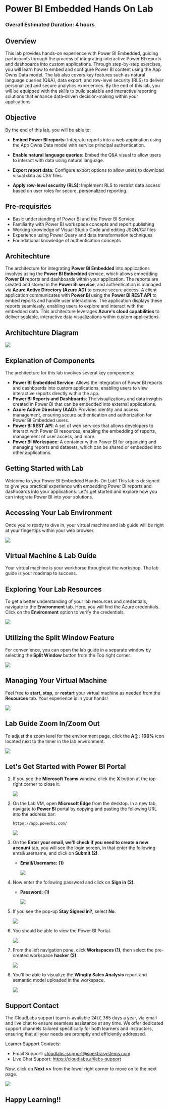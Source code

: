 # Power BI Embedded Hands On Lab

### Overall Estimated Duration: 4 hours

## Overview

This lab provides hands-on experience with Power BI Embedded, guiding participants through the process of integrating interactive Power BI reports and dashboards into custom applications. Through step-by-step exercises, you will learn how to embed and configure Power BI content using the App Owns Data model. The lab also covers key features such as natural language queries (Q&A), data export, and row-level security (RLS) to deliver personalized and secure analytics experiences. By the end of this lab, you will be equipped with the skills to build scalable and interactive reporting solutions that enhance data-driven decision-making within your applications.

## Objective

By the end of this lab, you will be able to:

- **Embed Power BI reports:** Integrate reports into a web application using the App Owns Data model with service principal authentication.

- **Enable natural language queries:** Embed the Q&A visual to allow users to interact with data using natural language.

- **Export report data:** Configure export options to allow users to download visual data as CSV files.

- **Apply row-level security (RLS):** Implement RLS to restrict data access based on user roles for secure, personalized reporting.

## Pre-requisites

- Basic understanding of Power BI and the Power BI Service
- Familiarity with Power BI workspace concepts and report publishing
- Working knowledge of Visual Studio Code and editing JSON/C# files
- Experience using Power Query and data transformation techniques
- Foundational knowledge of authentication concepts

## Architechture

The architecture for integrating **Power BI Embedded** into applications involves using the **Power BI Embedded** service, which allows embedding **Power BI** reports and dashboards within your application. The reports are created and stored in the **Power BI service**, and authentication is managed via **Azure Active Directory (Azure AD)** to ensure secure access. A client application communicates with **Power BI** using the **Power BI REST API** to embed reports and handle user interactions. The application displays these reports seamlessly, enabling users to explore and interact with the embedded data. This architecture leverages **Azure's cloud capabilities** to deliver scalable, interactive data visualizations within custom applications.

## Architechture Diagram

![](./media2/arch.png)

## Explanation of Components

The architecture for this lab involves several key components:

- **Power BI Embedded Service**: Allows the integration of Power BI reports and dashboards into custom applications, enabling users to view interactive reports directly within the app.
- **Power BI Reports and Dashboards**: The visualizations and data insights created in Power BI that can be embedded into external applications.
- **Azure Active Directory (AAD)**: Provides identity and access management, ensuring secure authentication and authorization for Power BI Embedded users.
- **Power BI REST API**: A set of web services that allows developers to interact with Power BI resources, enabling the embedding of reports, management of user access, and more.
- **Power BI Workspace**: A container within Power BI for organizing and managing reports and datasets, which can be shared or embedded into other applications.


## Getting Started with Lab

Welcome to your Power BI Embedded Hands-On Lab! This lab is designed to give you practical experience with embedding Power BI reports and dashboards into your applications. Let's get started and explore how you can integrate Power BI into your solutions.

## Accessing Your Lab Environment
 
Once you're ready to dive in, your virtual machine and lab guide will be right at your fingertips within your web browser.

   ![](./media2/access2.png)
 
## Virtual Machine & Lab Guide

Your virtual machine is your workhorse throughout the workshop. The lab guide is your roadmap to success.

## Exploring Your Lab Resources
 
To get a better understanding of your lab resources and credentials, navigate to the **Environment** tab. Here, you will find the Azure credentials. Click on the **Environment** option to verify the credentials.
 
   ![](./media2/env.png)

## Utilizing the Split Window Feature
 
For convenience, you can open the lab guide in a separate window by selecting the **Split Window** button from the Top right corner.
 
   ![](./media2/split2.png)

## Managing Your Virtual Machine
 
Feel free to **start, stop**, or **restart** your virtual machine as needed from the **Resources** tab. Your experience is in your hands!

   ![](./media2/res.png)

## Lab Guide Zoom In/Zoom Out
 
To adjust the zoom level for the environment page, click the **A↕ : 100%** icon located next to the timer in the lab environment.

   ![](./media2/zoom2.png)

## Let's Get Started with Power BI Portal

1. If you see the **Microsoft Teams** window, click the **X** button at the top-right corner to close it.

    ![](./media2/1/teams.png)

1. On the Lab VM, open **Microsoft Edge** from the desktop. In a new tab, navigate to **Power Bi** portal by copying and pasting the following URL into the address bar:

   ```
   https://app.powerbi.com/
   ```

    ![](./media2/edge.png)

2. On the **Enter your email, we'll check if you need to create a new account** tab, you will see the login screen, in that enter the following email/username, and click on **Submit (2)**.
 
   - **Email/Username:** <inject key="AzureAdUserEmail"></inject> **(1)**
 
      ![](media2/email.png)

3. Now enter the following password and click on **Sign in (2)**.
 
   - **Password:** <inject key="AzureAdUserPassword"></inject> **(1)**
 
      ![](media2/pass.png)
     
1. If you see the pop-up **Stay Signed in?**, select **No**.

    ![](./media2/signin.png)

1. You should be able to view the Power BI Portal.

    ![](./media2/powerbi.png)

1. From the left navigation pane, click **Workspaces (1)**, then select the pre-created workspace **hacker<inject key="DeploymentID" enableCopy="false" />** **(2)**.

    ![](./media2/6.png)

1. You'll be able to visualize the **Wingtip Sales Analysis** report and semantic model uploaded in the workspace.

    ![](./media2/7.png)

## Support Contact

The CloudLabs support team is available 24/7, 365 days a year, via email and live chat to ensure seamless assistance at any time. We offer dedicated support channels tailored specifically for both learners and instructors, ensuring that all your needs are promptly and efficiently addressed.

Learner Support Contacts:

- Email Support: cloudlabs-support@spektrasystems.com
- Live Chat Support: https://cloudlabs.ai/labs-support

Now, click on **Next >>** from the lower right corner to move on to the next page.
   
![](./media2/next-page.png)

## Happy Learning!!
